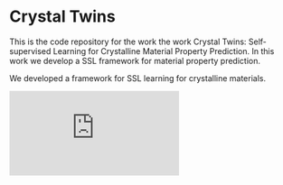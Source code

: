 # Crystal Twins 
This is the code repository for the work the work Crystal Twins: Self-supervised Learning for Crystalline Material Property Prediction. In this work we develop a SSL framework for material property prediction.

We developed a framework for SSL learning for crystalline materials.

![alt text](https://github.com/RishikeshMagar/Crystal-Twins/files/9954438/Figure1.pdf)
